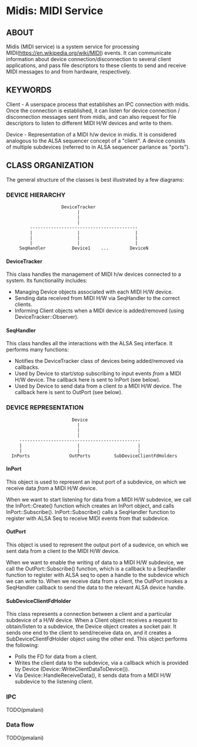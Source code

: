 # Midis: MIDI Service

## ABOUT

Midis (MIDI service) is a system service for processing
MIDI(https://en.wikipedia.org/wiki/MIDI) events. It can communicate information
about device connection/disconnection to several client applications, and pass
file descriptors to these clients to send and receive MIDI messages to and from
hardware, respectively.

## KEYWORDS

Client - A userspace process that establishes an IPC connection with midis. Once
the connection is established, it can listen for device
connection / disconnection messages sent from midis, and can also request for
file descriptors to listen to different MIDI H/W devices and write to them.

Device - Representation of a MIDI h/w device in midis. It is considered
analogous to the ALSA sequencer concept of a "client". A device consists of
multiple subdevices (referred to in ALSA sequencer parlance as "ports").

## CLASS ORGANIZATION

The general structure of the classes is best illustrated by a few diagrams:

### DEVICE HIERARCHY


                         DeviceTracker
                               |
                               |
                               |
             -----------------------------------------
             |                 |                     |
             |                 |                     |
             |                 |                     |
         SeqHandler          Device1    ...        DeviceN

#### DeviceTracker

This class handles the management of MIDI h/w devices connected to a system. Its
functionality includes:
- Managing Device objects associated with each MIDI H/W device.
- Sending data received from MIDI H/W via SeqHandler to the correct clients.
- Informing Client objects when a MIDI device is added/removed (using
  DeviceTracker::Observer).

#### SeqHandler

This class handles all the interactions with the ALSA Seq interface.
It performs many functions:
- Notifies the DeviceTracker class of devices being added/removed via callbacks.
- Used by Device to start/stop subscribing to input events *from* a MIDI H/W
  device. The callback here is sent to InPort (see below).
- Used by Device to send data from a client *to* a MIDI H/W device. The callback
  here is sent to OutPort (see below).

### DEVICE REPRESENTATION

                             Device
                               |
                               |
                               |
         ----------------------------------------------
         |                     |                      |
         |                     |                      |
      InPorts               OutPorts         SubDeviceClientFdHolders


#### InPort

This object is used to represent an input port of a subdevice, on which we
receive data *from* a MIDI H/W device.

When we want to start listening for data from a MIDI H/W subdevice, we call the
InPort::Create() function which creates an InPort object, and calls
InPort::Subscribe(). InPort::Subscribe() calls a SeqHandler function to register
with ALSA Seq to receive MIDI events from that subdevice.

#### OutPort

This object is used to represent the output port of a sudevice, on which we sent
data from a client *to* the MIDI H/W device.

When we want to enable the writing of data to a MIDI H/W subdevice, we call the
OutPort::Subscribe() function, which is a callback to a SeqHandler function to
register with ALSA seq to open a handle to the subdevice which we can
write to. When we receive data from a client, the OutPort invokes a SeqHandler
callback to send the data to the relevant ALSA device handle.

#### SubDeviceClientFdHolder

This class represents a connection between a client and a particular subdevice
of a H/W device. When a Client object receives a request to obtain/listen to a
subdevice, the Device object creates a socket pair. It sends one end to the
client to send/receive data on, and it creates a SubDeviceClientFdHolder object
using the other end. This object performs the following:
- Polls the FD for data from a client.
- Writes the client data to the subdevice, via a callback which is provided
  by Device (Device::WriteClientDataToDevice()).
- Via Device::HandleReceiveData(), it sends data from a MIDI H/W subdevice
  to the listening client.

### IPC

TODO(pmalani)

### Data flow

TODO(pmalani)
